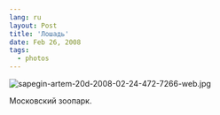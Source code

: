 ```yaml
---
lang: ru
layout: Post
title: 'Лошадь'
date: Feb 26, 2008
tags:
  - photos
---
```


![sapegin-artem-20d-2008-02-24-472-7266-web.jpg](upload://sapegin-artem-20d-2008-02-24-472-7266-web.jpg)

Московский зоопарк.
